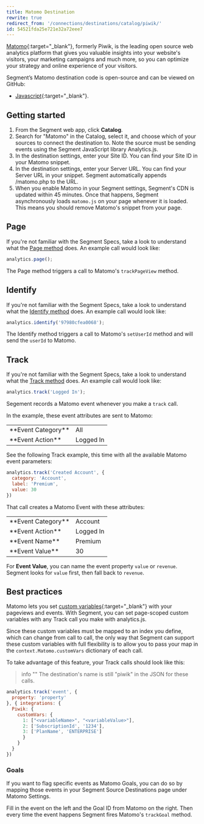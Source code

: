 ```yaml
---
title: Matomo Destination
rewrite: true
redirect_from: '/connections/destinations/catalog/piwik/'
id: 54521fda25e721e32a72eee7
---
```

[Matomo](https://matomo.org/){:target="_blank"}, formerly Piwik, is the leading open source web analytics platform that gives you valuable insights into your website's visitors, your marketing campaigns and much more, so you can optimize your strategy and online experience of your visitors. 

Segment’s Matomo destination code is open-source and can be viewed on GitHub:
- [Javascript](https://github.com/segmentio/analytics.js-integrations/blob/master/integrations/piwik/lib/index.js){:target="_blank"}.

## Getting started

1. From the Segment web app, click **Catalog**.
2. Search for "Matomo" in the Catalog, select it, and choose which of your sources to connect the destination to. Note the source must be sending events using the Segment JavaScript library Analytics.js.
3. In the destination settings, enter your Site ID. You can find your Site ID in your Matomo snippet.
4. In the destination settings, enter your Server URL. You can find your Server URL in your snippet. Segment automatically appends /matomo.php to the URL.
5. When you enable Matomo in your Segment settings, Segment's CDN is updated within 45 minutes. Once that happens, Segment asynchronously loads `matomo.js` on your page whenever it is loaded. This means you should remove Matomo's snippet from your page.

## Page
If you're not familiar with the Segment Specs, take a look to understand what the [Page method](/docs/connections/spec/page/) does. An example call would look like:

```js
analytics.page();
```
The Page method triggers a call to Matomo's `trackPageView` method.

## Identify
If you're not familiar with the Segment Specs, take a look to understand what the [Identify method](/docs/connections/spec/identify/) does. An example call would look like:

```js
analytics.identify('97980cfea0068');
```
The Identify method triggers a call to Matomo's `setUserId` method and will send the `userId` to Matomo.

## Track
If you're not familiar with the Segment Specs, take a look to understand what the [Track method](/docs/connections/spec/track/) does. An example call would look like:

```js
analytics.track('Logged In');
```

Segement records a Matomo event whenever you make a `track` call.

In the example, these event attributes are sent to Matomo:

<table>
  <tr>
    <td>**Event Category**</td>
    <td>All</td>
  </tr>
  <tr>
    <td>**Event Action**</td>
    <td>Logged In</td>
  </tr>
</table>

See the following Track example, this time with all the available Matomo event parameters:

```js
analytics.track('Created Account', {
  category: 'Account',
  label: 'Premium',
  value: 30
})
```

That call creates a Matomo Event with these attributes:

<table>
  <tr>
    <td>**Event Category**</td>
    <td>Account</td>
  </tr>
  <tr>
    <td>**Event Action**</td>
    <td>Logged In</td>
  </tr>
  <tr>
    <td>**Event Name**</td>
    <td>Premium</td>
  </tr>
  <tr>
    <td>**Event Value**</td>
    <td>30</td>
  </tr>
</table>

For **Event Value**, you can name the event property `value` or `revenue`. Segment looks for `value` first, then fall back to `revenue`.

## Best practices

Matomo lets you set [custom variables](http://matomo.org/docs/custom-variables/){:target="_blank"} with your pageviews and events. With Segment, you can set page-scoped custom variables with any Track call you make with analytics.js.

Since these custom variables must be mapped to an index you define, which can change from call to call, the only way that Segment can support these custom variables with full flexibility is to allow you to pass your map in the `context.Matomo.customVars` dictionary of each call.

To take advantage of this feature, your Track calls should look like this:

> info ""
> The destination's name is still "piwik" in the JSON for these calls.

```js
analytics.track('event', {
  property: 'property'
}, { integrations: {
  Piwik: {
    customVars: {
      1: ["<variableName>", "<variableValue>"],
      2: ['SubscriptionId', '1234'],
      3: ['PlanName', 'ENTERPRISE']
      }
    }
  }
})
```

### Goals
If you want to flag specific events as Matomo Goals, you can do so by mapping those events in your Segment Source Destinations page under Matomo Settings.

Fill in the event on the left and the Goal ID from Matomo on the right. Then every time the event happens Segment fires Matomo's `trackGoal` method.
